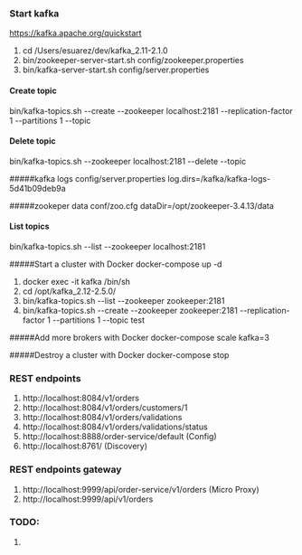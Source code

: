 ### Start kafka
https://kafka.apache.org/quickstart
1. cd /Users/esuarez/dev/kafka_2.11-2.1.0
2. bin/zookeeper-server-start.sh config/zookeeper.properties
3. bin/kafka-server-start.sh config/server.properties

#### Create topic
bin/kafka-topics.sh --create --zookeeper localhost:2181 --replication-factor 1 --partitions 1 --topic <topic-name>

#### Delete topic
bin/kafka-topics.sh --zookeeper localhost:2181 --delete --topic <topic-name>

#####kafka logs
config/server.properties
    log.dirs=/kafka/kafka-logs-5d41b09deb9a

#####zookeper data
conf/zoo.cfg
    dataDir=/opt/zookeeper-3.4.13/data


#### List topics
bin/kafka-topics.sh --list --zookeeper localhost:2181

#####Start a cluster with Docker
docker-compose up -d

1. docker exec -it kafka /bin/sh
2. cd /opt/kafka_2.12-2.5.0/
3. bin/kafka-topics.sh --list --zookeeper zookeeper:2181
4. bin/kafka-topics.sh --create --zookeeper zookeeper:2181 --replication-factor 1 --partitions 1 --topic test

#####Add more brokers with Docker
docker-compose scale kafka=3

#####Destroy a cluster with Docker
docker-compose stop

### REST endpoints
1. http://localhost:8084/v1/orders
2. http://localhost:8084/v1/orders/customers/1
3. http://localhost:8084/v1/orders/validations
4. http://localhost:8084/v1/orders/validations/status
5. http://localhost:8888/order-service/default (Config)
6. http://localhost:8761/ (Discovery)

### REST endpoints gateway
1. http://localhost:9999/api/order-service/v1/orders (Micro Proxy)
2. http://localhost:9999/api/v1/orders

### TODO:
1. 